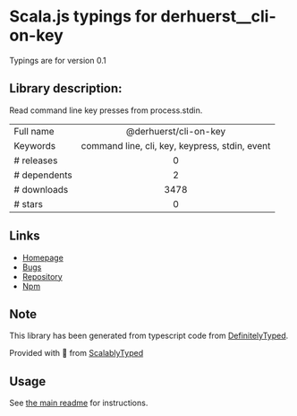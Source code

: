
# Scala.js typings for derhuerst__cli-on-key

Typings are for version 0.1

## Library description:
Read command line key presses from process.stdin.

|                    |                 |
| ------------------ | :-------------: |
| Full name          | @derhuerst/cli-on-key |
| Keywords           | command line, cli, key, keypress, stdin, event |
| # releases         | 0 |
| # dependents       | 2 |
| # downloads        | 3478 |
| # stars            | 0 |

## Links
- [Homepage](https://github.com/derhuerst/cli-on-key)
- [Bugs](https://github.com/derhuerst/cli-on-key/issues)
- [Repository](https://github.com/derhuerst/cli-on-key)
- [Npm](https://www.npmjs.com/package/%40derhuerst%2Fcli-on-key)
    


## Note
This library has been generated from typescript code from [DefinitelyTyped](https://definitelytyped.org).

Provided with :purple_heart: from [ScalablyTyped](https://github.com/oyvindberg/ScalablyTyped)

## Usage
See [the main readme](../../readme.md) for instructions.


